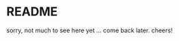 # README

sorry, not much to see here yet ... come back later. cheers!

<!---
bonjoji/bonjoji is a ✨ special ✨ repository because its `README.md` (this file) appears on your GitHub profile.
You can click the Preview link to take a look at your changes.
--->
